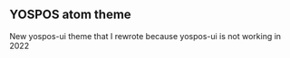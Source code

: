 ## YOSPOS atom theme
New yospos-ui theme that I rewrote because yospos-ui is not working in 2022

<blockquote class="imgur-embed-pub" lang="en" data-id="a/ELrs59N" data-context="false" ><a href="//imgur.com/a/ELrs59N"></a></blockquote><script async src="//s.imgur.com/min/embed.js" charset="utf-8"></script>
